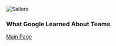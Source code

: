 ![Sailors](https://images.unsplash.com/photo-1457473075527-b0db85c08e66?ixlib=rb-1.2.1&ixid=eyJhcHBfaWQiOjEyMDd9&auto=format&fit=crop&w=500&q=60)

### What Google Learned About Teams

[Main Page](README.md)